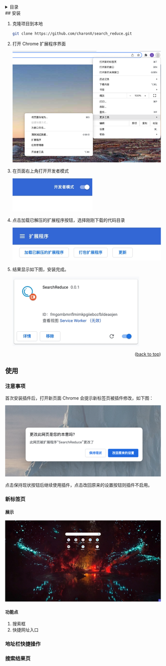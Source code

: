 <details>
  <summary>目录</summary>
  <ol>
    <li>
      <a href="#about-the-project">关于本项目</a>
      <ul>
        <li><a href="#built-with">使用到的开源代码</a></li>
      </ul>
    </li>
    <li>
      <a href="#getting-started">快速开始</a>
      <ul>
        <li><a href="#prerequisites">使用条件</a></li>
        <li><a href="#installation">安装</a></li>
      </ul>
    </li>
    <li><a href="#usage">Usage</a></li>
    <li><a href="#roadmap">Roadmap</a></li>
    <li><a href="#contributing">Contributing</a></li>
    <li><a href="#license">License</a></li>
    <li><a href="#contact">Contact</a></li>
    <li><a href="#acknowledgments">Acknowledgments</a></li>
  </ol>
</details>
## 安装

1. 克隆项目到本地

   ```sh
   git clone https://github.com/charonX/search_reduce.git
   ```

2. 打开 Chrome 扩展程序界面

   ![screenshot0](static/install/screenshot0.jpg)

3. 在页面右上角打开开发者模式

   ![screenshot1](static/install/screenshot1.jpg)

4. 点击加载已解压的扩展程序按钮，选择刚刚下载的代码目录

   ![screenshot2](static/install/screenshot2.jpg)

5. 结果显示如下图，安装完成。

   ![screenshot3](static/install/screenshot3.jpg)

<p align="right">(<a href="#top">back to top</a>)</p>

## 使用
### 注意事项
首次安装插件后，打开新页面 Chrome 会提示新标签页被插件修改，如下图：

![screenshot](static/install/screenshot4.png)

点击保持现状按钮后继续使用插件，点击改回原来的设置按钮则插件不启用。

### 新标签页

#### 展示

![new tab](static/screenshot1.jpg)

#### 功能点

1. 搜索框
2. 快捷网址入口

### 地址栏快捷操作

### 搜索结果页